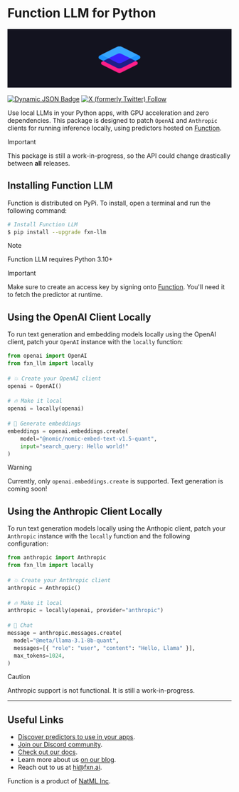 # Function LLM for Python

![function logo](https://raw.githubusercontent.com/fxnai/.github/main/logo_wide.png)

[![Dynamic JSON Badge](https://img.shields.io/badge/dynamic/json?url=https%3A%2F%2Fdiscord.com%2Fapi%2Finvites%2Fy5vwgXkz2f%3Fwith_counts%3Dtrue&query=%24.approximate_member_count&logo=discord&logoColor=white&label=Function%20community)](https://fxn.ai/community)
[![X (formerly Twitter) Follow](https://img.shields.io/twitter/follow/fxnai)](https://twitter.com/fxnai)

Use local LLMs in your Python apps, with GPU acceleration and zero dependencies. This package is designed to patch `OpenAI` and `Anthropic` clients for running inference locally, using predictors hosted on [Function](https://fxn.ai/explore).

> [!IMPORTANT]
> This package is still a work-in-progress, so the API could change drastically between **all** releases.

## Installing Function LLM
Function is distributed on PyPi. To install, open a terminal and run the following command:
```bash
# Install Function LLM
$ pip install --upgrade fxn-llm
```

> [!NOTE]
> Function LLM requires Python 3.10+

> [!IMPORTANT]
> Make sure to create an access key by signing onto [Function](https://fxn.ai/settings/developer). You'll need it to fetch the predictor at runtime.

## Using the OpenAI Client Locally
To run text generation and embedding models locally using the OpenAI client, patch your `OpenAI` instance with the `locally` function:
```py
from openai import OpenAI
from fxn_llm import locally

# 💥 Create your OpenAI client
openai = OpenAI()

# 🔥 Make it local
openai = locally(openai)

# 🚀 Generate embeddings
embeddings = openai.embeddings.create(
    model="@nomic/nomic-embed-text-v1.5-quant",
    input="search_query: Hello world!"
)
```

> [!WARNING]
> Currently, only `openai.embeddings.create` is supported. Text generation is coming soon!

## Using the Anthropic Client Locally
To run text generation models locally using the Anthopic client, patch your `Anthropic` instance with the `locally` function and the following configuration:
```py
from anthropic import Anthropic
from fxn_llm import locally

# 💥 Create your Anthropic client
anthropic = Anthropic()

# 🔥 Make it local
anthropic = locally(openai, provider="anthropic")

# 🚀 Chat
message = anthropic.messages.create(
  model="@meta/llama-3.1-8b-quant",
  messages=[{ "role": "user", "content": "Hello, Llama" }],
  max_tokens=1024,
)
```

> [!CAUTION]
> Anthropic support is not functional. It is still a work-in-progress.

___

## Useful Links
- [Discover predictors to use in your apps](https://fxn.ai/explore).
- [Join our Discord community](https://fxn.ai/community).
- [Check out our docs](https://docs.fxn.ai).
- Learn more about us [on our blog](https://blog.fxn.ai).
- Reach out to us at [hi@fxn.ai](mailto:hi@fxn.ai).

Function is a product of [NatML Inc](https://github.com/natmlx).